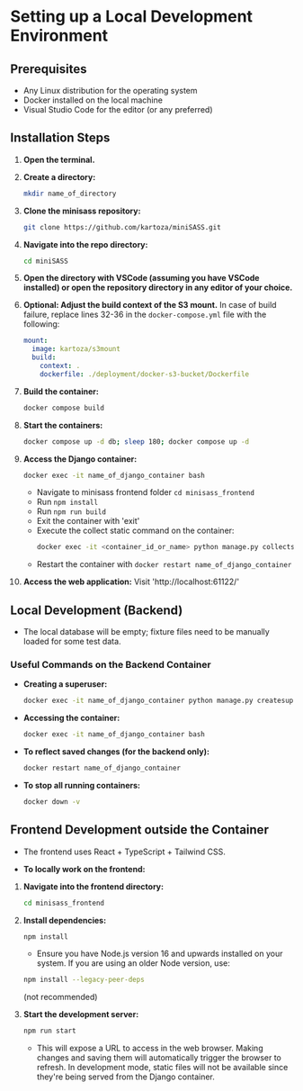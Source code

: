 # Setting up a Local Development Environment

## Prerequisites

- Any Linux distribution for the operating system
- Docker installed on the local machine
- Visual Studio Code for the editor (or any preferred)

## Installation Steps

1. **Open the terminal.**

2. **Create a directory:**
    ```bash
    mkdir name_of_directory
    ```

3. **Clone the minisass repository:**
    ```bash
    git clone https://github.com/kartoza/miniSASS.git
    ```

4. **Navigate into the repo directory:**
    ```bash
    cd miniSASS
    ```

5. **Open the directory with VSCode (assuming you have VSCode installed) or open the repository directory in any editor of your choice.**

6. **Optional: Adjust the build context of the S3 mount.**
    In case of build failure, replace lines 32-36 in the `docker-compose.yml` file with the following:
    ```yaml
    mount:
      image: kartoza/s3mount
      build:
        context: .
        dockerfile: ./deployment/docker-s3-bucket/Dockerfile
    ```

7. **Build the container:**
    ```bash
    docker compose build
    ```

8. **Start the containers:**
    ```bash
    docker compose up -d db; sleep 180; docker compose up -d
    ```

9. **Access the Django container:**
    ```bash
    docker exec -it name_of_django_container bash
    ```
    - Navigate to minisass frontend folder `cd minisass_frontend`
    - Run `npm install`
    - Run `npm run build`
    - Exit the container with 'exit'
    - Execute the collect static command on the container:
        ```bash
        docker exec -it <container_id_or_name> python manage.py collectstatic --noinput
        ```
    - Restart the container with `docker restart name_of_django_container`

10. **Access the web application:**
    Visit 'http://localhost:61122/'

## Local Development (Backend)

- The local database will be empty; fixture files need to be manually loaded for some test data.

### Useful Commands on the Backend Container

- **Creating a superuser:**
    ```bash
    docker exec -it name_of_django_container python manage.py createsuperuser
    ```

- **Accessing the container:**
    ```bash
    docker exec -it name_of_django_container bash
    ```

- **To reflect saved changes (for the backend only):**
    ```bash
    docker restart name_of_django_container
    ```

- **To stop all running containers:**
    ```bash
    docker down -v
    ```

## Frontend Development outside the Container

- The frontend uses React + TypeScript + Tailwind CSS.

- **To locally work on the frontend:**

1. **Navigate into the frontend directory:**
    ```bash
    cd minisass_frontend
    ```

2. **Install dependencies:**
    ```bash
    npm install
    ```
    - Ensure you have Node.js version 16 and upwards installed on your system. If you are using an older Node version, use:
    ```bash
    npm install --legacy-peer-deps
    ```
    (not recommended)

3. **Start the development server:**
    ```bash
    npm run start
    ```
    - This will expose a URL to access in the web browser. Making changes and saving them will automatically trigger the browser to refresh. In development mode, static files will not be available since they're being served from the Django container.
